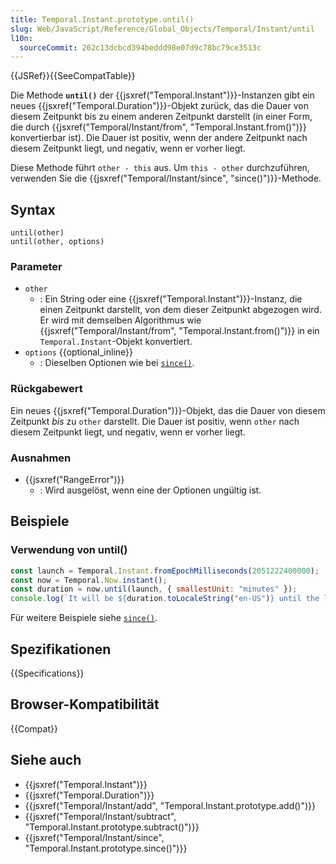 ```yaml
---
title: Temporal.Instant.prototype.until()
slug: Web/JavaScript/Reference/Global_Objects/Temporal/Instant/until
l10n:
  sourceCommit: 262c13dcbcd394beddd98e07d9c78bc79ce3513c
---
```


{{JSRef}}{{SeeCompatTable}}

Die Methode **`until()`** der {{jsxref("Temporal.Instant")}}-Instanzen gibt ein neues {{jsxref("Temporal.Duration")}}-Objekt zurück, das die Dauer von diesem Zeitpunkt bis zu einem anderen Zeitpunkt darstellt (in einer Form, die durch {{jsxref("Temporal/Instant/from", "Temporal.Instant.from()")}} konvertierbar ist). Die Dauer ist positiv, wenn der andere Zeitpunkt nach diesem Zeitpunkt liegt, und negativ, wenn er vorher liegt.

Diese Methode führt `other - this` aus. Um `this - other` durchzuführen, verwenden Sie die {{jsxref("Temporal/Instant/since", "since()")}}-Methode.

## Syntax

```js-nolint
until(other)
until(other, options)
```

### Parameter

- `other`
  - : Ein String oder eine {{jsxref("Temporal.Instant")}}-Instanz, die einen Zeitpunkt darstellt, von dem dieser Zeitpunkt abgezogen wird. Er wird mit demselben Algorithmus wie {{jsxref("Temporal/Instant/from", "Temporal.Instant.from()")}} in ein `Temporal.Instant`-Objekt konvertiert.
- `options` {{optional_inline}}
  - : Dieselben Optionen wie bei [`since()`](/de/docs/Web/JavaScript/Reference/Global_Objects/Temporal/Instant/since#options).

### Rückgabewert

Ein neues {{jsxref("Temporal.Duration")}}-Objekt, das die Dauer von diesem Zeitpunkt _bis_ zu `other` darstellt. Die Dauer ist positiv, wenn `other` nach diesem Zeitpunkt liegt, und negativ, wenn er vorher liegt.

### Ausnahmen

- {{jsxref("RangeError")}}
  - : Wird ausgelöst, wenn eine der Optionen ungültig ist.

## Beispiele

### Verwendung von until()

```js
const launch = Temporal.Instant.fromEpochMilliseconds(2051222400000);
const now = Temporal.Now.instant();
const duration = now.until(launch, { smallestUnit: "minutes" });
console.log(`It will be ${duration.toLocaleString("en-US")} until the launch`);
```

Für weitere Beispiele siehe [`since()`](/de/docs/Web/JavaScript/Reference/Global_Objects/Temporal/Instant/since).

## Spezifikationen

{{Specifications}}

## Browser-Kompatibilität

{{Compat}}

## Siehe auch

- {{jsxref("Temporal.Instant")}}
- {{jsxref("Temporal.Duration")}}
- {{jsxref("Temporal/Instant/add", "Temporal.Instant.prototype.add()")}}
- {{jsxref("Temporal/Instant/subtract", "Temporal.Instant.prototype.subtract()")}}
- {{jsxref("Temporal/Instant/since", "Temporal.Instant.prototype.since()")}}
